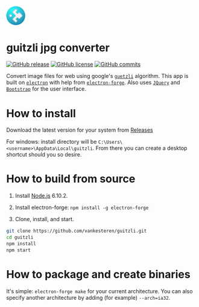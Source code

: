 <img src="https://raw.githubusercontent.com/vankesteren/guitzli/master/build/icon.png" width="10%"> 

# guitzli jpg converter
[![GitHub release](https://img.shields.io/github/release/vankesteren/guitzli.svg)](https://github.com/vankesteren/guitzli/releases)
[![GitHub license](https://img.shields.io/badge/license-MIT-blue.svg)](https://raw.githubusercontent.com/vankesteren/blog/master/LICENSE)
[![GitHub commits](https://img.shields.io/github/commits-since/vankesteren/guitzli/v0.1.0.svg)](https://github.com/vankesteren/guitzli/commits/master)

Convert image files for web using google's [`guetzli`](https://github.com/google/guetzli) algorithm. This app is built on [`electron`](https://electron.atom.io/) with help from [`electron-forge`](https://beta.electronforge.io/). Also uses [`JQuery`](https://jquery.com/) and [`Bootstrap`](http://getbootstrap.com/) for the user interface.

# How to install
Download the latest version for your system from [Releases](https://github.com/vankesteren/guitzli/releases)

For windows: install directory will be `C:\Users\<username>\AppData\Local\guitzli`. From there you can create a desktop shortcut should you so desire.


# How to build from source

1. Install [Node.js](https://nodejs.org/en/download/) 6.10.2.
2. Install electron-forge: `npm install -g electron-forge`

3. Clone, install, and start.
```bash
git clone https://github.com/vankesteren/guitzli.git
cd guitzli
npm install
npm start
```



# How to package and create binaries

It's simple: `electron-forge make` for your current architecture.
You can also specify another architecture by adding (for example) `--arch=ia32`.
